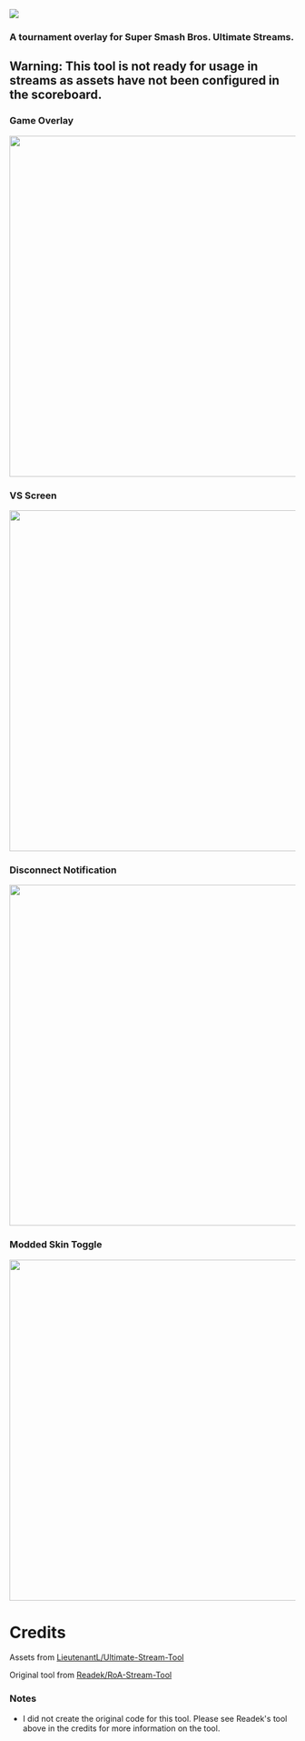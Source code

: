 ![](https://cdn.discordapp.com/attachments/1006411318028402708/1011112854495170560/unknown.png)
### A tournament overlay for Super Smash Bros. Ultimate Streams.

## Warning: This tool is not ready for usage in streams as assets have not been configured in the scoreboard.

### Game Overlay
<img src="https://cdn.discordapp.com/attachments/1006411318028402708/1009068442017603676/Screenshot_2022-08-16_07-57-11.png" width="600">

### VS Screen
<img src="https://cdn.discordapp.com/attachments/1006411318028402708/1009068442374111372/Screenshot_2022-08-16_07-57-32.png" width="600">

### Disconnect Notification
<img src="https://cdn.discordapp.com/attachments/1006411318028402708/1009068073749319720/Screenshot_2022-08-16_07-55-42.png" width="600">

### Modded Skin Toggle
<img src="https://cdn.discordapp.com/attachments/1006411318028402708/1009071372049334302/unknown.png" width="600">

# Credits
Assets from [LieutenantL/Ultimate-Stream-Tool](https://github.com/LieutenantL/Ultimate-Stream-Tool)

Original tool from [Readek/RoA-Stream-Tool](https://github.com/Readek/RoA-Stream-Tool)

### Notes
- I did not create the original code for this tool. Please see Readek's tool above in the credits for more information on the tool.
